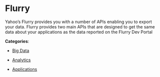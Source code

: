 # Flurry


Yahoo’s Flurry provides you with a number of APIs enabling you to export your data. Flurry provides two main APIs that are designed to get the same data about your applications as the data reported on the Flurry Dev Portal



**Categories**:

- [Big Data](https://github.com/apis-list/apis-list#big-data)

- [Analytics](https://github.com/apis-list/apis-list#analytics)

- [Applications](https://github.com/apis-list/apis-list#applications)



